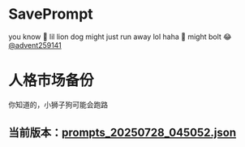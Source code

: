 # SavePrompt
you know 🫠 lil lion dog might just run away lol
haha 🐶 might bolt 😂 [@advent259141](https://github.com/advent259141)

# 人格市场备份
你知道的，小狮子狗可能会跑路

## 当前版本：[prompts_20250728_045052.json](https://github.com/Larch-C/SavePrompt/blob/main/prompts_20250728_045052.json)
